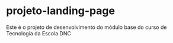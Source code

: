 # projeto-landing-page
Este é o projeto de desenvolvimento do módulo base do curso de Tecnologia da Escola DNC

